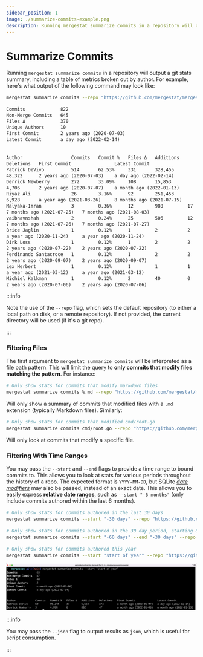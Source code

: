 ```yaml
---
sidebar_position: 1
image: ./summarize-commits-example.png
description: Running mergestat summarize commits in a repository will output a git stats summary, including a table of metrics broken out by author.
---
```


# Summarize Commits

Running `mergestat summarize commits` in a repository will output a git stats summary, including a table of metrics broken out by author.
For example, here's what output of the following command may look like:

```bash
mergestat summarize commits --repo "https://github.com/mergestat/mergestat"
```

```
Commits             822
Non-Merge Commits   645
Files Δ             370
Unique Authors      10
First Commit        2 years ago (2020-07-03)
Latest Commit       a day ago (2022-02-14)


Author                  Commits   Commit %   Files Δ   Additions   Deletions   First Commit                Latest Commit
Patrick DeVivo          514       62.53%     331       328,455     48,322      2 years ago (2020-07-03)    a day ago (2022-02-14)
Derrick Newberry        272       33.09%     108       15,853      4,706       2 years ago (2020-07-07)    a month ago (2022-01-13)
Riyaz Ali               26        3.16%      92        251,453     6,928       a year ago (2021-03-26)     8 months ago (2021-07-15)
Malyaka-Imran           3         0.36%      12        980         17          7 months ago (2021-07-25)   7 months ago (2021-08-03)
vaibhavnshah            2         0.24%      25        506         12          7 months ago (2021-07-26)   7 months ago (2021-07-27)
Brice Jaglin            1         0.12%      1         2           2           a year ago (2020-11-24)     a year ago (2020-11-24)
Dirk Loss               1         0.12%      1         2           2           2 years ago (2020-07-22)    2 years ago (2020-07-22)
Ferdinando Santacroce   1         0.12%      1         2           2           2 years ago (2020-09-07)    2 years ago (2020-09-07)
Lex Herbert             1         0.12%      1         1           1           a year ago (2021-03-12)     a year ago (2021-03-12)
Michiel Kalkman         1         0.12%      2         40          0           2 years ago (2020-07-06)    2 years ago (2020-07-06)
```

:::info

Note the use of the `--repo` flag, which sets the default repository (to either a local path on disk, or a remote repository).
If not provided, the current directory will be used (if it's a git repo).

:::

### Filtering Files

The first argument to `mergestat summarize commits` will be interpreted as a file path pattern.
This will limit the query to **only commits that modify files matching the pattern**.
For instance:

```bash
# Only show stats for commits that modify markdown files
mergestat summarize commits %.md --repo "https://github.com/mergestat/mergestat"
```

Will only show a summary of commits that modified files with a `.md` extension (typically Markdown files).
Similarly:

```bash
# Only show stats for commits that modified cmd/root.go
mergestat summarize commits cmd/root.go --repo "https://github.com/mergestat/mergestat"
```

Will only look at commits that modify a specific file.

### Filtering With Time Ranges

You may pass the `--start` and `--end` flags to provide a time range to bound commits to.
This allows you to look at stats for various periods throughout the history of a repo.
The expected format is `YYYY-MM-DD`, but SQLite *[date modifiers](https://www.sqlite.org/lang_datefunc.html)* may also be passed, instead of an exact date.
This allows you to easily express **relative date ranges**, such as `--start "-6 months"` (only include commits authored within the last 6 months).

```bash
# Only show stats for commits authored in the last 30 days
mergestat summarize commits --start "-30 days" --repo "https://github.com/mergestat/mergestat"
```

```bash
# Only show stats for commits authored in the 30 day period, starting 60 days ago
mergestat summarize commits --start "-60 days" --end "-30 days" --repo "https://github.com/mergestat/mergestat"
```

```bash
# Only show stats for commits authored this year
mergestat summarize commits --start "start of year" --repo "https://github.com/mergestat/mergestat"
```

![Screenshot of Output](summarize-commits-example.png)

:::info

You may pass the `--json` flag to output results as `json`, which is useful for script consumption.

:::
